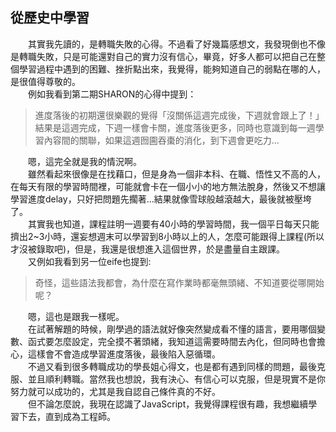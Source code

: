 ## 從歷史中學習  
&emsp;&emsp;其實我先讀的，是轉職失敗的心得。不過看了好幾篇感想文，我發現倒也不像是轉職失敗，只是可能還對自己的實力沒有信心，畢竟，好多人都可以把自己在整個學習過程中遇到的困難、挫折點出來，我覺得，能夠知道自己的弱點在哪的人，是很值得尊敬的。  
&emsp;&emsp;例如我看到第二期SHARON的心得中提到：
> 進度落後的初期還很樂觀的覺得「沒關係這週完成後，下週就會跟上了！」結果是這週完成，下週一樣會卡關，進度落後更多，同時也意識到每一週學習內容間的關聯，如果這週囫圇吞棗的消化，到下週會更吃力...
>
&emsp;&emsp;嗯，這完全就是我的情況啊。  
&emsp;&emsp;雖然看起來很像是在找藉口，但是身為一個非本科、在職、悟性又不高的人，在每天有限的學習時間裡，可能就會卡在一個小小的地方無法脫身，然後又不想讓學習進度delay，只好把問題先擱著...結果就像雪球般越滾越大，最後就被壓垮了。<br>&emsp;&emsp;其實我也知道，課程註明一週要有40小時的學習時間，我一個平日每天只能擠出2~3小時，還妄想週末可以學習到8小時以上的人，怎麼可能跟得上課程(所以才沒被錄取吧)，但是，我還是很想進入這個世界，於是盡量自主跟課。<br>
&emsp;&emsp;又例如我看到另一位eife也提到:
>奇怪，這些語法我都會，為什麼在寫作業時都毫無頭緒、不知道要從哪開始呢？
>
&emsp;&emsp;嗯，這也是跟我一樣呢。<br>
&emsp;&emsp;在試著解題的時候，剛學過的語法就好像突然變成看不懂的語言，要用哪個變數、函式要怎麼設定，完全摸不著頭緒，我知道這需要時間去內化，但同時也會擔心，這樣會不會造成學習進度落後，最後陷入惡循環。<br>
&emsp;&emsp;不過又看到很多轉職成功的學長姐心得文，也是都有遇到同樣的問題，最後克服、並且順利轉職。當然我也想說，我有決心、有信心可以克服，但是現實不是你努力就可以成功的，尤其是我自認自己條件真的不好。<br>
&emsp;&emsp;但不論怎麼說，我現在認識了JavaScript，我覺得課程很有趣，我想繼續學習下去，直到成為工程師。  



